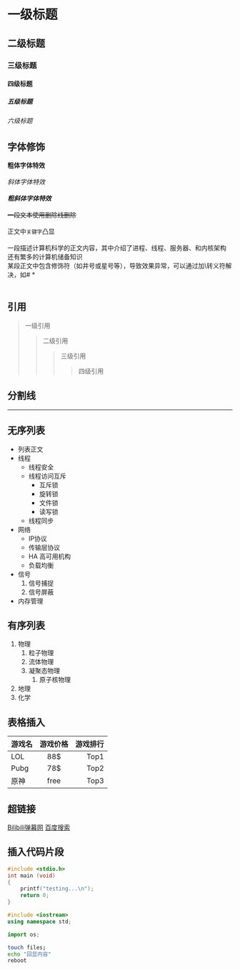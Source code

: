 # 一级标题
## 二级标题
### 三级标题
#### 四级标题
##### 五级标题
###### 六级标题

## 字体修饰

**粗体字体特效**<br><br>
*斜体字体特效*<br><br>
***粗斜体字体特效***<br><br>
~~一段文本使用删除线删除~~<br><br>
正文中`关键字`凸显<br><br>
一段描述计算机科学的正文内容，其中介绍了进程、线程、服务器、和内核架构<br>
还有繁多的计算机储备知识<br>
某段正文中包含修饰符（如井号或星号等），导致效果异常，可以通过加\转义符解决，如\# \*<br><br>

## 引用

> 一级引用
>> 二级引用
>>> 三级引用
>>>> 四级引用

## 分割线

*****

## 无序列表

* 列表正文
* 线程
  * 线程安全
  * 线程访问互斥
    * 互斥锁
    * 旋转锁
    * 文件锁
    * 读写锁
  * 线程同步
* 网络
  * IP协议
  * 传输层协议
  * HA 高可用机构
  * 负载均衡
* 信号
  1. 信号捕捉
  2. 信号屏蔽
* 内存管理

## 有序列表

1. 物理
   1. 粒子物理
   2. 流体物理
   3. 凝聚态物理
      1. 原子核物理
2. 地理
3. 化学

## 表格插入

游戏名|游戏价格|游戏排行
---|:-:|---:
LOL|88$|Top1
Pubg|78$|Top2
原神|free|Top3


## 超链接
[Bilibili弹幕网](https://www.bilibili.com "点击进入B站")
[百度搜索](https://www.baidu.com "点击进入")

## 插入代码片段

```c
#include <stdio.h>
int main (void)
{
	printf("testing...\n");
	return 0;
}
```

```cpp
#include <iostream>
using namespace std;
```

```python
import os;
```

```bash
touch files;
echo "回显内容"
reboot
```
